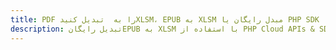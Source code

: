 ---title: PDF را به  تبدیل کنیدXLSM، EPUB به XLSM مبدل رایگان یا PHP SDKdescription: تبدیل رایگانEPUB به XLSM با استفاده از PHP Cloud APIs & SDK همچنین اسناد PDF را در Cloud ایجاد، ویرایش و رندر کنید.---